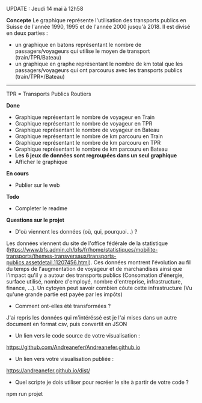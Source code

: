 UPDATE : Jeudi 14 mai à 12h58

**Concepte**
Le graphique représente l'utilisation des transports publics en Suisse de l'année 1990, 1995 et de l'année 2000 jusqu'à 2018. Il est divisé en deux parties :
- un graphique en batons représentant le nombre de passagers/voyageurs qui utilise le moyen de transport (train/TPR/Bateau)
- un graphique en graphe représentant le nombre de km total que les passagers/voyageurs qui ont parcourus avec les transports publics (train/TPR*/Bateau)

________
TPR = Transports Publics Routiers

**Done**
- Graphique représentant le nombre de voyageur en Train
- Graphique représentant le nombre de voyageur en TPR
- Graphique représentant le nombre de voyageur en Bateau
- Graphique représentant le nombre de km parcouru en Train
- Graphique représentant le nombre de km parcouru en TPR
- Graphique représentant le nombre de km parcouru en Bateau
- **Les 6 jeux de données sont regroupées dans un seul graphique**
- Afficher le graphique

**En cours**

- Publier sur le web

**Todo**
- Completer le readme

**Questions sur le projet**

- D'où viennent les données (où, qui, pourquoi...) ?

Les données viennent du site de l'office fédérale de la statistique (https://www.bfs.admin.ch/bfs/fr/home/statistiques/mobilite-transports/themes-transversaux/transports-publics.assetdetail.11207456.html). Ces données montrent l'évolution au fil du temps de l'augmentation de voyageur et de marchandises ainsi que l'impact qu'il y a autour des transports publics (Consomation d'énergie, surface utilisé, nombre d'employé, nombre d'entreprise, infrastructure, finance, ...). Un cytoyen peut savoir combien côute cette infrastructure (Vu qu'une grande partie est payée par les impôts)

- Comment ont-elles été transformées ?

J'ai repris les données qui m'intéréssé est je l'ai mises dans un autre document en format csv, puis convertit en JSON

- Un lien vers le code source de votre visualisation :

https://github.com/Andreanefer/Andreanefer.github.io

- Un lien vers votre visualisation publiée :

https://andreanefer.github.io/dist/

- Quel scripte je dois utiliser pour recréer le site à partir de votre code ?

npm run projet
